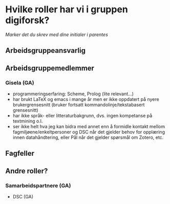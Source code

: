 # Hvilke roller har vi i gruppen digiforsk?

*Marker det du skrev med dine initialer i parentes*

## Arbeidsgruppeansvarlig

## Arbeidsgruppemedlemmer
### Gisela (GA)
- programmeringserfaring: Scheme, Prolog (lite relevant...)
- har brukt LaTeX og emacs i mange år men er ikke oppdatert på nyere brukergrensesnitt (bruker fortsatt kommandolinje/tekstabasert grensesnitt)
- har ikke språk- eller litteraturbakgrunn, dvs. ingen kompetanse på textmining o.l.
- ser ikke helt hva jeg kan bidra med annet enn å formidle kontakt mellom fagmiljøene/enkeltpersoner og DSC når det gjelder behov for opplæring innen datahåndtering, eller Pål når det gjelder spørsmål om Zotero, etc.

## Fagfeller

## Andre roller?
### Samarbeidspartnere (GA)
- DSC (GA)
